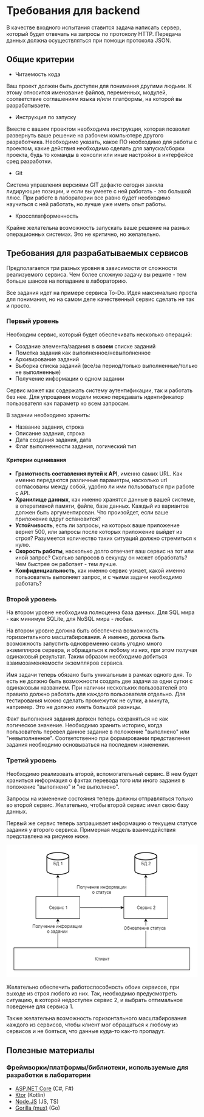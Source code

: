 # Требования для backend

В качестве входного испытания ставится задача написать сервер, который будет отвечать на запросы по протоколу HTTP. Передача данных должна осуществляться при помощи протокола JSON.

## Общие критерии

* Читаемость кода

Ваш проект должен быть доступен для понимания другими людьми. К этому относится именование файлов, переменных, модулей, соответствие соглашениям языка и/или платформы, на которой вы разрабатываете.

* Инструкция по запуску

Вместе с вашим проектом необходима инструкция, которая позволит развернуть ваше решение на рабочем компьютере другого разработчика. Необходимо указать, какое ПО необходимо для работы с проектом, какие действия необходимо сделать для запуска/сборки проекта, будь то команды в консоли или иные настройки в интерфейсе сред разработки.

* Git

Система управления версиями GIT дефакто сегодня заняла лидирующие позиции, и если вы умеете с ней работать - это большой плюс. При работе в лаборатории все равно будет необходимо научиться с ней работать, но лучше уже иметь опыт работы.

* Кроссплатформенность

Крайне желательна возможность запускать ваше решение на разных операционных системах. Это не критично, но желательно. 


## Требования для разрабатываемых сервисов

Предполагается три разных уровня в зависимости от сложности реализуемого сервиса. Чем более сложную задачу вы решите - тем больше шансов на попадание в лабораторию.

Все задания идет на примере сервиса To-Do. Идея максимально проста для понимания, но на самом деле качественный сервис сделать не так и просто.

### Первый уровень


Необходим сервис, который будет обеспечивать несколько операций:
* Создание элемента/задания в **своем** списке заданий
* Пометка задания как выполненное/невыполненное
* Архивирование заданий
* Выборка списка заданий (все/за период/только выполненные/только не выполненные)
* Получение информации о одном задании

Сервис может как содержать систему аутентификации, так и работать без нее.
Для упрощения модели можно передавать идентификатор пользователя как параметр ко всем запросам.

В задании необходимо хранить:
* Название задания, строка
* Описание задания, строка
* Дата создания задания, дата
* Флаг выполненности задания, логический тип

#### Критерии оценивания

* **Грамотность составления путей к API**, именно самих URL. Как именно передаются различные параметры, насколько url согласованы между собой, удобно ли ими пользоваться при работе с API.
* **Хранилище данных**, как именно хранятся данные в вашей системе, в оперативной памяти, файле, базе данных. Каждый из вариантов должен быть аргументирован. Что произойдет, если ваше приложение вдруг остановится?
* **Устойчивость**, есть ли запросы, на которых ваше приложение вернет 500, или запросы после которых приложение выйдет из строя? Разумеется количество таких ситуаций должно стремиться к нулю.
* **Скорость работы**, насколько долго отвечает ваш сервис на тот или иной запрос? Сколько запросов в секунду он может обработать? Чем быстрее он работает - тем лучше.
* **Конфиденциальность**, как именно сервис узнает, какой именно пользователь выполняет запрос, и с чьими задачи необходимо работать?

### Второй уровень

На втором уровне необходима полноценна база данных. Для SQL мира - как минимум SQLite, для NoSQL мира - любая.

На втором уровне должна быть обеспечена возможность горизонтального масштабирования. А именно, должна быть возможность запустить одновременно сколь угодно много экземпляров сервера, и обращаться к любому из них, при этом получая одинаковый результат. Таким образом необходимо добиться взаимозаменяемости экземпляров сервиса.

Имя задачи теперь обязано быть уникальным в рамках одного дня. То есть не должно быть возможности создать две задачи за одни сутки с одинаковым названием. При наличии нескольких пользователей это правило должно работать для каждого пользователя отдельно. Для тестирования можно сделать промежуток не сутки, а минута, например. Это не должно иметь большой разницы.

Факт выполнения задания должен теперь сохраняться не как логическое значение. Необходимо хранить историю, когда пользователь перевел данное задание в положение "выполнено" или "невыполненное". Соответственно при формировании представления задания необходимо основываться на последнем изменении.

### Третий уровень

Необходимо реализовать второй, вспомогательный сервис. В нем будет храниться информация о фактах перевода того или иного задания в положение "выполнено" и "не выполнено".

Запросы на изменение состояния теперь должны отправляться только во второй сервис. Желательно, чтобы второй сервис имел свою базу данных.

Первый же сервис теперь запрашивает информацию о текущем статусе задания у второго сервиса. Примерная модель взаимодействия представлена на рисунке ниже.

![](img/Level3.png)

Желательно обеспечить работоспособность обоих сервисов, при выходе из строя любого из них. Так, необходимо предусмотреть ситуацию, в которой недоступен сервис 2, и выбрать оптимальное поведение для сервиса 1.

Также желательна возможность горизонтального масштабирования каждого из сервисов, чтобы клиент мог обращаться к любому из сервисов и не бояться, что данные куда-то как-то пропадут.


## Полезные материалы

### Фреймворки/платформы/библиотеки, используемые для разработки в лаборатории
* [ASP.NET Core](https://docs.microsoft.com/en-us/aspnet/core/getting-started/?view=aspnetcore-3.1&tabs=windows) (C#, F#)
* [Ktor](https://ktor.io/quickstart/index.html) (Kotlin)
* [Node.JS](https://nodejs.org/en/docs/guides/getting-started-guide/) (JS, TS)
* [Gorilla (mux)](https://github.com/gorilla/mux) (Go)
